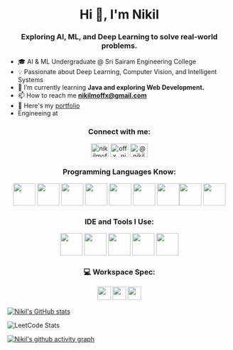 <h1 align="center">Hi 👋, I'm Nikil</h1>
<h3 align="center">Exploring AI, ML, and Deep Learning to solve real-world problems.</h3>

- 🎓 AI & ML Undergraduate @ Sri Sairam Engineering College
- 💡 Passionate about Deep Learning, Computer Vision, and Intelligent Systems
- 🌱 I’m currently learning **Java and exploring Web Development.**
- 📫 How to reach me **nikilmoffx@gmail.com**
- 🔭 Here's my [portfolio]()                                                 
- Engineeing at 
<h3 align="center">Connect with me:</h3>
<p align="center">
<a href="https://linkedin.com/in/nikilmofficial" target="blank"><img align="center" src="https://raw.githubusercontent.com/rahuldkjain/github-profile-readme-generator/master/src/images/icons/Social/linked-in-alt.svg" alt="nikilmofficial" height="30" width="40" /></a>
<a href="https://instagram.com/offx_.nikil_" target="blank"><img align="center" src="https://raw.githubusercontent.com/rahuldkjain/github-profile-readme-generator/master/src/images/icons/Social/instagram.svg" alt="offx_.nikil_" height="30" width="40" /></a>
<a href="https://www.hackerrank.com/@nikilm505" target="blank"><img align="center" src="https://raw.githubusercontent.com/rahuldkjain/github-profile-readme-generator/master/src/images/icons/Social/hackerrank.svg" alt="@nikilm505" height="30" width="40" /></a>
</p>

<h3 align="center">Programming Languages Know:</h3>
<p align="center">
<img height="50" width="50" src="https://img.icons8.com/color/48/000000/python.png" /> <img height="50" width="50" src="https://img.icons8.com/color/48/000000/c-programming.png" /> <img height="50" width="50" src="https://img.icons8.com/color/48/000000/c-plus-plus-logo.png" /> <img height="50" width="50" src="https://img.icons8.com/color/48/000000/java-coffee-cup-logo.png" /> <img height="50" width="50" src="https://img.icons8.com/color/48/000000/html-5.png" /> <img height="50" width="50" src="https://img.icons8.com/color/48/000000/css3.png" /> 
<img height="50" width="50" src="https://img.icons8.com/color/48/000000/tensorflow.png"/><img height="50" width="50" src="https://img.icons8.com/fluent/48/000000/arduino.png"/>  <img height="50" width="50" src="https://img.icons8.com/color/48/000000/mysql-logo.png"/>
</p>

<h3 align="center">IDE and Tools I Use:</h3>
<p align="center">
<img height="50" width="50" src="https://img.icons8.com/color/48/000000/visual-studio-code-2019.png"/> <img height="50" width="50" src="https://img.icons8.com/color/48/000000/pycharm.png"/> <img height="50" width="50" src="https://img.icons8.com/color/50/000000/git.png"/> <img height="50" width="50" src="https://img.icons8.com/dusk/64/000000/anaconda.png"/>  <img height="50" width="50" src="https://img.icons8.com/doodle/48/000000/adobe-photoshop.png"/> 
</p>

<h3 align="center">💻 Workspace Spec:</h3>
<p align="center">
<img height="30" src="https://img.shields.io/badge/Macbook-Pro_M1-ED1C24?style=for-the-badge&logo=apple&logoColor=white"/> <img height="30" src="https://img.shields.io/badge/NVIDIA-GTX1650-76B900?style=for-the-badge&logo=nvidia&logoColor=white"/>  <img height="30" src="https://img.shields.io/badge/AMD-Ryzen_5_4600H-ED1C24?style=for-the-badge&logo=amd&logoColor=white"/> 
</p>

[![Nikil's GitHub stats](https://github-readme-stats.vercel.app/api?username=nikilm-offx&show_icons=true&theme=chartreuse-dark)](https://github.com/nikilm-offx/github-readme-stats)

![LeetCode Stats](https://leetcard.jacoblin.cool/NIKILM?theme=dark&font=Poly&ext=heatmap)

[![Nikil's github activity graph](https://github-readme-activity-graph.vercel.app/graph?username=nikilm-offx&bg_color=0a0f0b&color=f6f8fa&line=17de38&point=f6f8fa&area=true&hide_border=true)](https://github.com/ashutosh00710/github-readme-activity-graph)
